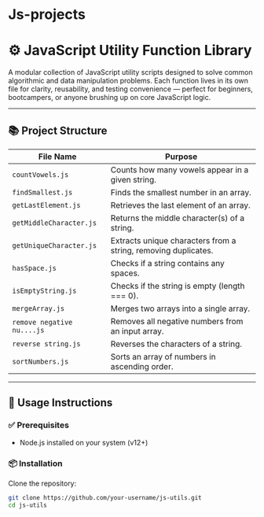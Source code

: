 # Js-projects
# ⚙️ JavaScript Utility Function Library

A modular collection of JavaScript utility scripts designed to solve common algorithmic and data manipulation problems. Each function lives in its own file for clarity, reusability, and testing convenience — perfect for beginners, bootcampers, or anyone brushing up on core JavaScript logic.

---

## 📚 Project Structure

| File Name                    | Purpose                                                                 |
|-----------------------------|-------------------------------------------------------------------------|
| `countVowels.js`            | Counts how many vowels appear in a given string.                        |
| `findSmallest.js`           | Finds the smallest number in an array.                                 |
| `getLastElement.js`         | Retrieves the last element of an array.                                |
| `getMiddleCharacter.js`     | Returns the middle character(s) of a string.                           |
| `getUniqueCharacter.js`     | Extracts unique characters from a string, removing duplicates.         |
| `hasSpace.js`               | Checks if a string contains any spaces.                                |
| `isEmptyString.js`          | Checks if the string is empty (length === 0).                          |
| `mergeArray.js`             | Merges two arrays into a single array.                                 |
| `remove negative nu....js`  | Removes all negative numbers from an input array.                      |
| `reverse string.js`         | Reverses the characters of a string.                                   |
| `sortNumbers.js`            | Sorts an array of numbers in ascending order.                          |

---

## 🚀 Usage Instructions

### ✅ Prerequisites
- Node.js installed on your system (v12+)

### 📦 Installation

Clone the repository:
```bash
git clone https://github.com/your-username/js-utils.git
cd js-utils
